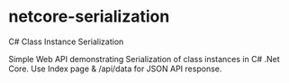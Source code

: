 # netcore-serialization
C# Class Instance Serialization

Simple Web API demonstrating Serialization of class instances in C# .Net Core. Use Index page & /api/data for JSON API response.
